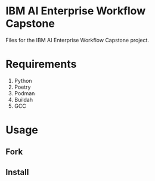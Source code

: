 # IBM AI Enterprise Workflow Capstone

Files for the IBM AI Enterprise Workflow Capstone project.  

# Requirements

1. Python
2. Poetry
3. Podman
4. Buildah
5. GCC

# Usage

## Fork

## Install
